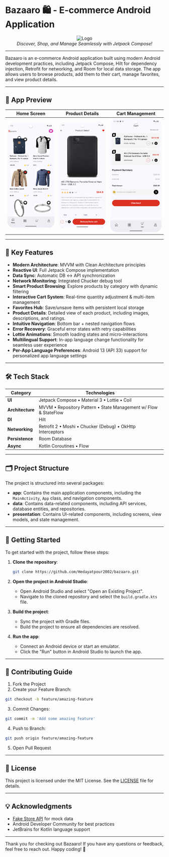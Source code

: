 # Bazaaro 🛍️ - E-commerce Android Application

<div align="center">
  <img src="https://img.icons8.com/color/96/shopping-bag.png" alt="Logo"/>
  <br>
  <em>Discover, Shop, and Manage Seamlessly with Jetpack Compose!</em>
</div>

---

Bazaaro is an e-commerce Android application built using modern Android development practices, including Jetpack Compose, Hilt for dependency injection, Retrofit for networking, and Room for local data storage. The app allows users to browse products, add them to their cart, manage favorites, and view product details.

---

## 📸 App Preview  

| Home Screen | Product Details | Cart Management |  
|-------------|-----------------|-----------------|  
| <img src="HomeScreen.png" width="200"> | <img src="ProductDetails.png" width="200"> | <img src="Cart.png" width="200"> |  

---

## 🌟 Key Features  
- **Modern Architecture**: MVVM with Clean Architecture principles  
- **Reactive UI**: Full Jetpack Compose implementation  
- **Data Sync**: Automatic DB ↔ API synchronization  
- **Network Monitoring**: Integrated Chucker debug tool 
- **Smart Product Browsing**: Explore products by category with dynamic filtering  
- **Interactive Cart System**: Real-time quantity adjustment & multi-item management  
- **Favorites Hub**: Save/unsave items with persistent local storage
- **Product Details**: Detailed view of each product, including images, descriptions, and ratings.
- **Intuitive Navigation**: Bottom bar + nested navigation flows  
- **Error Recovery**: Graceful error states with retry capabilities 
- **Lottie Animations**: Smooth loading states and micro-interactions  
- **Multilingual Support**: In-app language change functionality for seamless user experience
- **Per-App Language Preferences**: Android 13 (API 33) support for personalized app language settings

---

## 🛠 Tech Stack  

| Category          | Technologies                                                                                     |
|-------------------|--------------------------------------------------------------------------------------------------|
| **UI**            | Jetpack Compose • Material 3 • Lottie • Coil                                                     |
| **Architecture**  | MVVM • Repository Pattern • State Management w/ Flow & StateFlow                                 |
| **DI**            | Hilt                                                                                            |
| **Networking**    | Retrofit 2 • Moshi • Chucker (Debug) • OkHttp Interceptors                                       |
| **Persistence**   | Room Database                                                                |
| **Async**         | Kotlin Coroutines • Flow                                                                        |

---

## 🗂 Project Structure  

The project is structured into several packages:

- **app**: Contains the main application components, including the `MainActivity`, `App` class, and navigation components.
- **data**: Contains data-related components, including API services, database entities, and repositories.
- **presentation**: Contains UI-related components, including screens, view models, and state management.

---

## 🚀 Getting Started  

To get started with the project, follow these steps:

1. **Clone the repository**:
   ```bash
   git clone https://github.com/Hedayatpour2002/bazaaro.git
   ```

2. **Open the project in Android Studio**:
   - Open Android Studio and select "Open an Existing Project".
   - Navigate to the cloned repository and select the `build.gradle.kts` file.

3. **Build the project**:
   - Sync the project with Gradle files.
   - Build the project to ensure all dependencies are resolved.

4. **Run the app**:
   - Connect an Android device or start an emulator.
   - Click the "Run" button in Android Studio to launch the app.

---

## 🤝 Contributing Guide  

1. Fork the Project  
2. Create your Feature Branch:  
```bash  
git checkout -b feature/amazing-feature  
```  
3. Commit Changes:  
```bash  
git commit -m 'Add some amazing feature'  
```  
4. Push to Branch:  
```bash  
git push origin feature/amazing-feature  
```  
5. Open Pull Request

---

## 📜 License  

This project is licensed under the MIT License. See the [LICENSE](LICENSE) file for details.

---

## 💡 Acknowledgments  
- [Fake Store API](https://fakestoreapi.com/) for mock data  
- Android Developer Community for best practices  
- JetBrains for Kotlin language support  

---

Thank you for checking out Bazaaro! If you have any questions or feedback, feel free to reach out. Happy coding! 🚀
